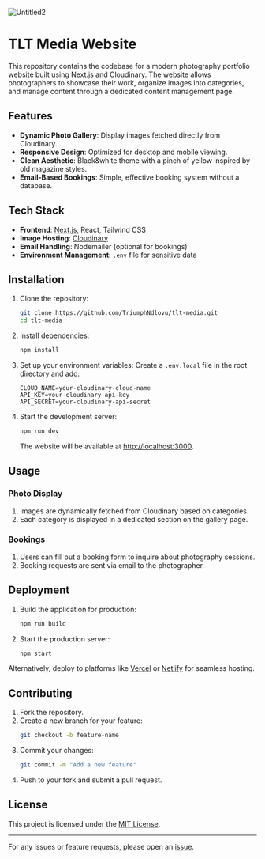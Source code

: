 ![Untitled2](https://github.com/user-attachments/assets/034891e8-424f-4a7a-aa9e-425d059ae601)
# TLT Media Website

This repository contains the codebase for a modern photography portfolio website built using Next.js and Cloudinary. The website allows photographers to showcase their work, organize images into categories, and manage content through a dedicated content management page.

## Features

- **Dynamic Photo Gallery**: Display images fetched directly from Cloudinary.
- **Responsive Design**: Optimized for desktop and mobile viewing.
- **Clean Aesthetic**: Black&white theme with a pinch of yellow inspired by old magazine styles.
- **Email-Based Bookings**: Simple, effective booking system without a database.

## Tech Stack

- **Frontend**: [Next.js](https://nextjs.org/), React, Tailwind CSS
- **Image Hosting**: [Cloudinary](https://cloudinary.com/)
- **Email Handling**: Nodemailer (optional for bookings)
- **Environment Management**: `.env` file for sensitive data

## Installation

1. Clone the repository:
   ```bash
   git clone https://github.com/TriumphNdlovu/tlt-media.git
   cd tlt-media
   ```

2. Install dependencies:
   ```bash
   npm install
   ```

3. Set up your environment variables:
   Create a `.env.local` file in the root directory and add:
   ```env
   CLOUD_NAME=your-cloudinary-cloud-name
   API_KEY=your-cloudinary-api-key
   API_SECRET=your-cloudinary-api-secret
   ```

4. Start the development server:
   ```bash
   npm run dev
   ```
   The website will be available at [http://localhost:3000](http://localhost:3000).

## Usage

### Photo Display
1. Images are dynamically fetched from Cloudinary based on categories.
2. Each category is displayed in a dedicated section on the gallery page.

### Bookings
1. Users can fill out a booking form to inquire about photography sessions.
2. Booking requests are sent via email to the photographer.

## Deployment

1. Build the application for production:
   ```bash
   npm run build
   ```

2. Start the production server:
   ```bash
   npm start
   ```

Alternatively, deploy to platforms like [Vercel](https://vercel.com/) or [Netlify](https://www.netlify.com/) for seamless hosting.

## Contributing

1. Fork the repository.
2. Create a new branch for your feature:
   ```bash
   git checkout -b feature-name
   ```
3. Commit your changes:
   ```bash
   git commit -m "Add a new feature"
   ```
4. Push to your fork and submit a pull request.

## License

This project is licensed under the [MIT License](LICENSE).

---

For any issues or feature requests, please open an [issue](https://github.com/TriumphNdlovu/tlt-media/issues).
